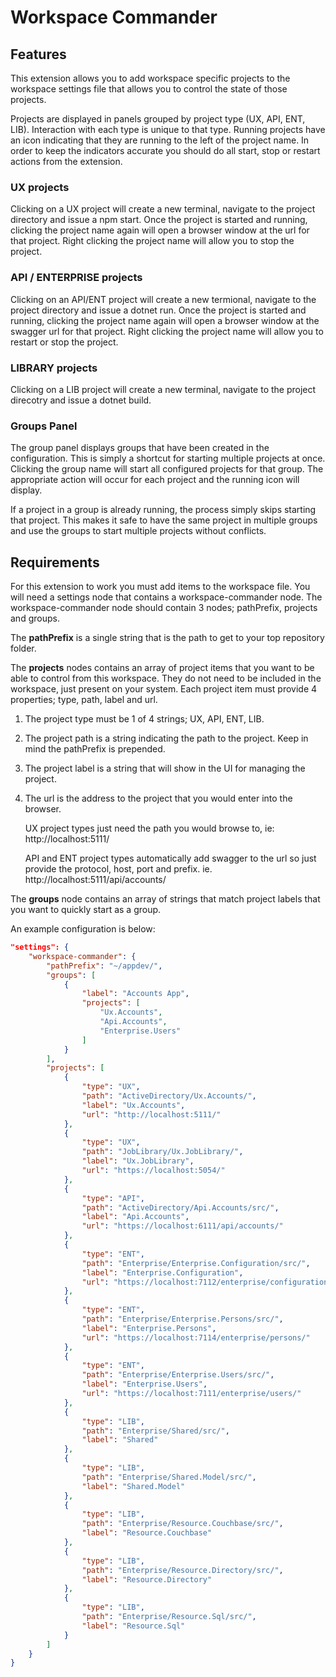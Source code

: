 # Workspace Commander

## Features

This extension allows you to add workspace specific projects to the workspace settings file that allows you to control the state of those projects.

Projects are displayed in panels grouped by project type (UX, API, ENT, LIB). Interaction with each type is unique to that type. Running projects have an icon indicating that they are running to the left of the project name. In order to keep the indicators accurate you should do all start, stop or restart actions from the extension.

### UX projects

Clicking on a UX project will create a new terminal, navigate to the project directory and issue a npm start. Once the project is started and running, clicking the project name again will open a browser window at the url for that project. Right clicking the project name will allow you to stop the project.

### API / ENTERPRISE projects

Clicking on an API/ENT project will create a new termional, navigate to the project directory and issue a dotnet run. Once the project is started and running, clicking the project name again will open a browser window at the swagger url for that project. Right clicking the project name will allow you to restart or stop the project.

### LIBRARY projects

Clicking on a LIB project will create a new terminal, navigate to the project direcotry and issue a dotnet build.

### Groups Panel

The group panel displays groups that have been created in the configuration. This is simply a shortcut for starting multiple projects at once. Clicking the group name will start all configured projects for that group. The appropriate action will occur for each project and the running icon will display.

If a project in a group is already running, the process simply skips starting that project. This makes it safe to have the same project in multiple groups and use the groups to start multiple projects without conflicts.


## Requirements

For this extension to work you must add items to the workspace file. You will need a settings node that contains a workspace-commander node. The workspace-commander node should contain 3 nodes; pathPrefix, projects and groups.

The __pathPrefix__ is a single string that is the path to get to your top repository folder.

The __projects__ nodes contains an array of project items that you want to be able to control from this workspace. They do not need to be included in the workspace, just present on your system. Each project item must provide 4 properties; type, path, label and url.

1. The project type must be 1 of 4 strings; UX, API, ENT, LIB.
2. The project path is a string indicating the path to the project. Keep in mind the pathPrefix is prepended.
3. The project label is a string that will show in the UI for managing the project.
4. The url is the address to the project that you would enter into the browser.

    UX project types just need the path you would browse to, ie: http://localhost:5111/

    API and ENT project types automatically add swagger to the url so just provide the protocol, host, port and prefix. ie. http://localhost:5111/api/accounts/

The __groups__ node contains an array of strings that match project labels that you want to quickly start as a group.

An example configuration is below:

```json
"settings": {
	"workspace-commander": {
		"pathPrefix": "~/appdev/",
		"groups": [
			{
				"label": "Accounts App",
				"projects": [
					"Ux.Accounts",
					"Api.Accounts",
					"Enterprise.Users"
				]
			}
		],
		"projects": [
			{
				"type": "UX",
				"path": "ActiveDirectory/Ux.Accounts/",
				"label": "Ux.Accounts",
				"url": "http://localhost:5111/"
			},
			{
				"type": "UX",
				"path": "JobLibrary/Ux.JobLibrary/",
				"label": "Ux.JobLibrary",
				"url": "https://localhost:5054/"
			},
			{
				"type": "API",
				"path": "ActiveDirectory/Api.Accounts/src/",
				"label": "Api.Accounts",
				"url": "https://localhost:6111/api/accounts/"
			},
			{
				"type": "ENT",
				"path": "Enterprise/Enterprise.Configuration/src/",
				"label": "Enterprise.Configuration",
				"url": "https://localhost:7112/enterprise/configuration/"
			},
			{
				"type": "ENT",
				"path": "Enterprise/Enterprise.Persons/src/",
				"label": "Enterprise.Persons",
				"url": "https://localhost:7114/enterprise/persons/"
			},
			{
				"type": "ENT",
				"path": "Enterprise/Enterprise.Users/src/",
				"label": "Enterprise.Users",
				"url": "https://localhost:7111/enterprise/users/"
			},
			{
				"type": "LIB",
				"path": "Enterprise/Shared/src/",
				"label": "Shared"
			},
			{
				"type": "LIB",
				"path": "Enterprise/Shared.Model/src/",
				"label": "Shared.Model"
			},
			{
				"type": "LIB",
				"path": "Enterprise/Resource.Couchbase/src/",
				"label": "Resource.Couchbase"
			},
			{
				"type": "LIB",
				"path": "Enterprise/Resource.Directory/src/",
				"label": "Resource.Directory"
			},
			{
				"type": "LIB",
				"path": "Enterprise/Resource.Sql/src/",
				"label": "Resource.Sql"
			}
		]
	}
}
```